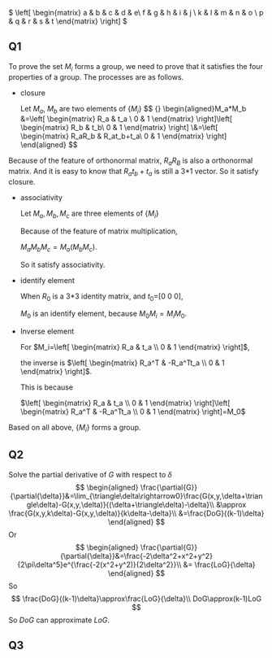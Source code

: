 $
\left[
 \begin{matrix}
   a & b & c & d & e\\
   f & g & h & i & j \\
   k & l & m & n & o \\
   p & q & r & s & t
  \end{matrix} 
\right]
$

## Q1

To prove the set ${M_i}$ forms a group, we need to prove that it satisfies the four properties of a group. The processes are as follows.

- closure

  Let $M_a$, $M_b$ are two elements of {$M_i$}
  $$ {\}
  \begin{aligned}M_a*M_b &=\left[
   \begin{matrix}
     R_a & t_a \\
     0 & 1 
    \end{matrix} 
  \right]\left[
   \begin{matrix}
     R_b & t_b\\
     0 & 1 
    \end{matrix} 
  \right]
  \\&=\left[
   \begin{matrix}
     R_aR_b & R_at_b+t_a\\
     0 & 1 
    \end{matrix} 
  \right]
  \end{aligned}
  $$
  
Because of the feature of orthonormal matrix, $R_aR_B$ is also a orthonormal matrix. And it is easy to know that $R_at_b+t_a$ is still a 3*1 vector. So it satisfy closure.
  
- associativity

  Let $M_a, M_b, M_c$ are three elements of {$M_i$}

  Because of the feature of matrix multiplication,

  $M_aM_bM_c=M_a(M_bM_c)$.

  So it satisfy associativity.

- identify element

  When $R_0$ is a 3*3 identity matrix, and $t_0$=[0 0 0]​, 

  $M_0$ is an identify element, because $M_0M_i=M_iM_0$.

- Inverse element

  For $M_i=\left[
   \begin{matrix}
     R_a & t_a \\
     0 & 1 
    \end{matrix} 
  \right]$, 

  the inverse is $\left[
   \begin{matrix}
     R_a^T & -R_a^Tt_a \\
     0 & 1 
    \end{matrix} 
  \right]$.

  This is because 

  $\left[
   \begin{matrix}
     R_a & t_a \\
     0 & 1 
    \end{matrix} 
  \right]\left[
   \begin{matrix}
     R_a^T & -R_a^Tt_a \\
     0 & 1 
    \end{matrix} 
  \right]=M_0$

Based on all above, {$M_i$} forms a group.

## Q2

Solve the partial derivative of $G$ with respect to $\delta$
$$
\begin{aligned}
\frac{\partial{G}}{\partial{\delta}}&=\lim_{\triangle\delta\rightarrow0}\frac{G(x,y,\delta+\triangle\delta)-G(x,y,\delta)}{(\delta+\triangle\delta)-\delta}\\
&\approx \frac{G(x,y,k\delta)-G(x,y,\delta)}{k\delta-\delta}\\
&=\frac{DoG}{(k-1)\delta}
\end{aligned}
$$
Or
$$
\begin{aligned}
\frac{\partial{G}}{\partial{\delta}}&=\frac{-2\delta^2+x^2+y^2}{2\pi\delta^5}e^{\frac{-2(x^2+y^2)}{2\delta^2}}\\
&= \frac{LoG}{\delta}
\end{aligned}
$$
So 
$$
\frac{DoG}{(k-1)\delta}\approx\frac{LoG}{\delta}\\
DoG\approx(k-1)LoG
$$
So $DoG$ can approximate $LoG$.

## Q3

